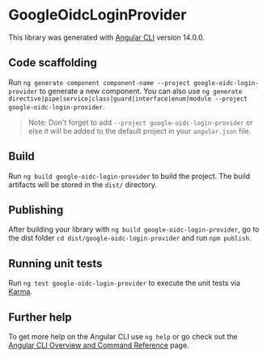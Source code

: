 # GoogleOidcLoginProvider

This library was generated with [Angular CLI](https://github.com/angular/angular-cli) version 14.0.0.

## Code scaffolding

Run `ng generate component component-name --project google-oidc-login-provider` to generate a new component. You can also use `ng generate directive|pipe|service|class|guard|interface|enum|module --project google-oidc-login-provider`.
> Note: Don't forget to add `--project google-oidc-login-provider` or else it will be added to the default project in your `angular.json` file. 

## Build

Run `ng build google-oidc-login-provider` to build the project. The build artifacts will be stored in the `dist/` directory.

## Publishing

After building your library with `ng build google-oidc-login-provider`, go to the dist folder `cd dist/google-oidc-login-provider` and run `npm publish`.

## Running unit tests

Run `ng test google-oidc-login-provider` to execute the unit tests via [Karma](https://karma-runner.github.io).

## Further help

To get more help on the Angular CLI use `ng help` or go check out the [Angular CLI Overview and Command Reference](https://angular.io/cli) page.
